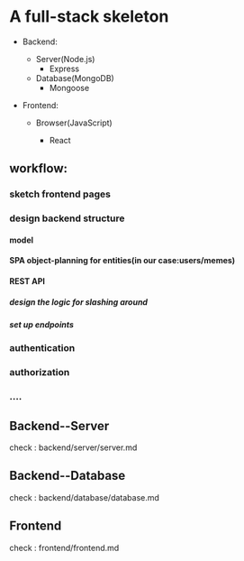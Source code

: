 #  A full-stack skeleton

* Backend:
  * Server(Node.js)
    * Express
  * Database(MongoDB)
    * Mongoose

* Frontend:

  * Browser(JavaScript)

    * React
    
## workflow:
### sketch frontend pages
### design backend structure
#### model
#### SPA object-planning for entities(in our case:users/memes)
#### REST API
   ##### design the logic for slashing around
   ##### set up endpoints
### authentication
### authorization
### ....
      

## Backend--Server

check : backend/server/server.md

## Backend--Database

check : backend/database/database.md



## Frontend

check : frontend/frontend.md


